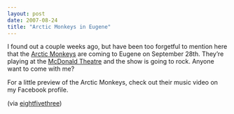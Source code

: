 ```yaml
---
layout: post
date: 2007-08-24
title: "Arctic Monkeys in Eugene"
---
```

<p>I found out a couple weeks ago, but have been too forgetful to mention here that the <a href="http://www.arcticmonkeys.com/">Arctic Monkeys</a> are coming to Eugene on September 28th. They’re playing at the <a href="http://www.mcdonaldtheatre.com/">McDonald Theatre</a> and the show is going to rock. Anyone want to come with me?</p><p>For a little preview of the Arctic Monkeys, check out their music video on my Facebook profile.</p><p>
 (via <a href="http://www.eightfivethree.com/2007/08/23/arctic-monkeys-in-eugene/">eightfivethree</a>)</p>